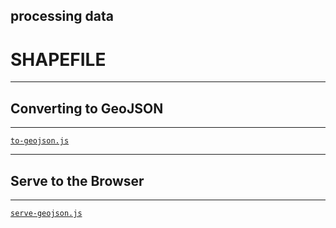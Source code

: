 ## processing data
# SHAPEFILE

---

## Converting to GeoJSON

---

[`to-geojson.js`](../examples/processing-shapefile/to-geojson.js)

---

## Serve to the Browser

---

[`serve-geojson.js`](../examples/processing-shapefile/serve-geojson.js)
